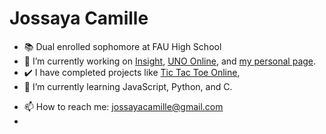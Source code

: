 # Jossaya Camille

- 📚 Dual enrolled sophomore at FAU High School
- 🔭 I’m currently working on [Insight](https://github.com/jcamille2023/insight), [UNO Online](https://jcamille2023.github.io/uno), and [my personal page](https://jcamille2023.github.io).
- ✔️ I have completed projects like [Tic Tac Toe Online](https://github.com/jcamille2023/tictactoe),
- 🌱 I’m currently learning JavaScript, Python, and C.
<!-- - 👯 I’m looking to collaborate on ...
- 🤔 I’m looking for help with ...
- 💬 Ask me about ... -->
- 📫 How to reach me: [jossayacamille@gmail.com](mailto:jossayacamille@gmail.com)
- <!--⚡ Fun fact: One of my major projects was actually for my parents' bakery! -->

